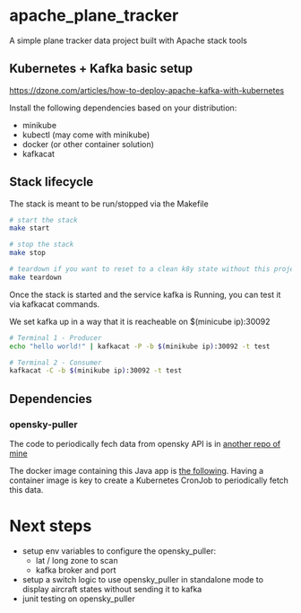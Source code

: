 # apache_plane_tracker

A simple plane tracker data project built with Apache stack tools

## Kubernetes + Kafka basic setup


https://dzone.com/articles/how-to-deploy-apache-kafka-with-kubernetes

Install the following dependencies based on your distribution:
* minikube
* kubectl (may come with minikube)
* docker (or other container solution)
* kafkacat

## Stack lifecycle

The stack is meant to be run/stopped via the Makefile

```sh
# start the stack
make start

# stop the stack
make stop

# teardown if you want to reset to a clean k8y state without this project
make teardown
```

Once the stack is started and the service kafka is Running, you can test it via kafkacat commands.

We set kafka up in a way that it is reacheable on $(minicube ip):30092

```sh
# Terminal 1 - Producer
echo "hello world!" | kafkacat -P -b $(minikube ip):30092 -t test
```

```sh
# Terminal 2 - Consumer
kafkacat -C -b $(minikube ip):30092 -t test
```
## Dependencies

### opensky-puller
The code to periodically fech data from opensky API is in [another repo of mine](https://github.com/antoineBonninProjects/opensky-puller)

The docker image containing this Java app is [the following](https://hub.docker.com/repository/docker/abonnin33/opensky-puller/general).
Having a container image is key to create a Kubernetes CronJob to periodically fetch this data.

# Next steps

* setup env variables to configure the opensky_puller:
  * lat / long zone to scan
  * kafka broker and port
* setup a switch logic to use opensky_puller in standalone mode to display aircraft states without sending it to kafka
* junit testing on opensky_puller
